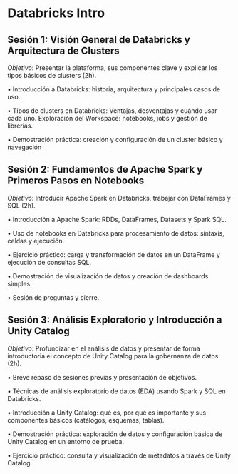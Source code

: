 # Databricks Intro 

## Sesión 1: Visión General de Databricks y Arquitectura de Clusters 

*Objetivo*: Presentar la plataforma, sus componentes clave y explicar los tipos básicos de clusters (2h). 

• Introducción a Databricks: historia, arquitectura y principales casos de uso. 

• Tipos de clusters en Databricks: Ventajas, desventajas y cuándo usar cada uno. Exploración del Workspace: notebooks, jobs y gestión de librerías. 

• Demostración práctica: creación y configuración de un cluster básico y navegación 

## Sesión 2: Fundamentos de Apache Spark y Primeros Pasos en Notebooks 

*Objetivo*: Introducir Apache Spark en Databricks, trabajar con DataFrames y SQL (2h). 

• Introducción a Apache Spark: RDDs, DataFrames, Datasets y Spark SQL. 

• Uso de notebooks en Databricks para procesamiento de datos: sintaxis, celdas y ejecución. 

• Ejercicio práctico: carga y transformación de datos en un DataFrame y ejecución de consultas SQL. 

• Demostración de visualización de datos y creación de dashboards simples. 

• Sesión de preguntas y cierre. 

## Sesión 3: Análisis Exploratorio y Introducción a Unity Catalog 

*Objetivo*: Profundizar en el análisis de datos y presentar de forma introductoria el concepto de Unity Catalog para la gobernanza de datos (2h). 

• Breve repaso de sesiones previas y presentación de objetivos. 

• Técnicas de análisis exploratorio de datos (EDA) usando Spark y SQL en Databricks. 

• Introducción a Unity Catalog: qué es, por qué es importante y sus componentes básicos (catálogos, esquemas, tablas). 

• Demostración práctica: exploración de datos y configuración básica de Unity Catalog en un entorno de prueba. 

• Ejercicio práctico: consulta y visualización de metadatos a través de Unity Catalog